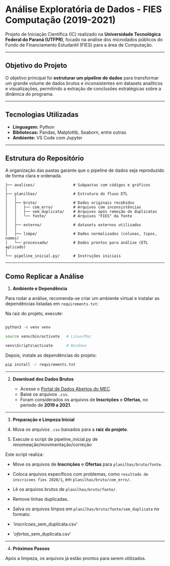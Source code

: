 # Análise Exploratória de Dados - FIES Computação (2019-2021)

Projeto de Iniciação Científica (IC) realizado na **Universidade Tecnológica Federal do Paraná (UTFPR)**, focado na análise dos microdados públicos do Fundo de Financiamento Estudantil (FIES) para a área de Computação.

---

## Objetivo do Projeto

O objetivo principal foi **estruturar um pipeline de dados** para transformar um grande volume de dados brutos e inconsistentes em datasets analíticos e visualizações, permitindo a extração de conclusões estratégicas sobre a dinâmica do programa.

---

## Tecnologias Utilizadas

- **Linguagem:** Python  
- **Bibliotecas:** Pandas, Matplotlib, Seaborn, entre outras 
- **Ambiente:**  VS Code com Jupyter  

---

## Estrutura do Repositório

A organização das pastas garante que o pipeline de dados seja reproduzido de forma clara e ordenada.

```plaintext
├── analises/                 # Subpastas com códigos e gráficos
│
├── planilhas/                # Estrutura do fluxo ETL
│   │
│   ├── bruto/                # Dados originais recebidos
│   │   ├── com_erro/         # Arquivos com inconsistências
│   │   ├── sem_duplicata/    # Arquivos após remoção de duplicatas
│   │   └── fonte/            # Arquivos "FIES" da fonte
│   │
│   ├── externo/              # datasets externos utilizados
│   │
│   ├── limpo/                # Dados normalizados (colunas, tipos, nomes)
│   └── processado/           # Dados prontos para análise (ETL aplicado)
│
└── pipeline_inicial.py/      # Instruções iniciais
```
---

## Como Replicar a Análise

1. **Ambiente e Dependência**

Para rodar a análise, recomenda-se criar um ambiente virtual e instalar as dependências listadas em `requirements.txt`:

Na raiz do projeto, execute:

```bash

python3 -m venv venv

source venv/bin/activate   # Linux/Mac

venv\Scripts\activate      # Windows
```

Depois, instale as dependências do projeto:

```bash
pip install -r requirements.txt
```

---

2. **Download dos Dados Brutos**  

   - Acesse o [Portal de Dados Abertos do MEC](https://dadosabertos.mec.gov.br/fies).  
   - Baixe os arquivos `.csv`.
   - Foram considerados os arquivos de **Inscrições** e **Ofertas**, no período de **2019 a 2021**.

---

3. **Preparação e Limpeza Inicial**  


1. Mova os arquivos `.csv` baixados para a **raiz do projeto**.  
2. Execute o script de pipeline_inicial.py de renomeação/movimentação/correção


Este script realiza:  

- Move os arquivos de **Inscrições** e **Ofertas** para `planilhas/bruto/fonte`.  
- Coloca arquivos específicos com problemas, como `resultado de inscricoes fies 2020/1`,
 em `planilhas/bruto/com_erro/`.

- Lê os arquivos brutos de `planilhas/bruto/fonte/`.  
- Remove linhas duplicadas.  
- Salva os arquivos limpos em `planilhas/bruto/fonte/sem_duplicata` no formato:

- '<ano>_inscricoes_<semestre>_sem_duplicata.csv'
- '<ano>_ofertas_<semestre>_sem_duplicata.csv'

---

4. **Próximos Passos**

Após a limpeza, os arquivos já estão prontos para serem utilizados.


